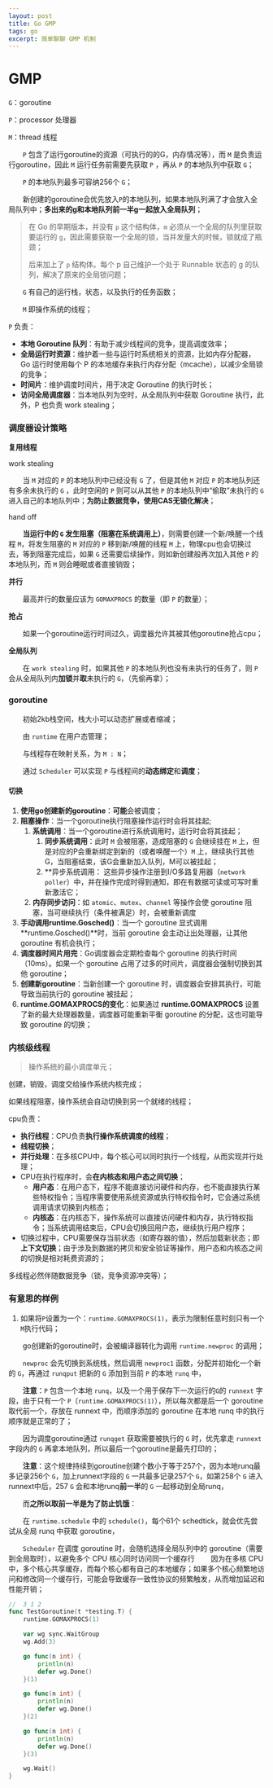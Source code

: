 ```yaml
---
layout: post
title: Go GMP
tags: go
excerpt: 简单聊聊 GMP 机制
---
```


# GMP
`G`：goroutine

`P`：processor 处理器

`M`：thread 线程

&emsp;&emsp;`P` 包含了运行goroutine的资源（可执行的的G，内存情况等），而 `M` 是负责运行goroutine，因此 `M` 运行任务前需要先获取 `P` ，再从 `P` 的本地队列中获取 `G`；

&emsp;&emsp;`P` 的本地队列最多可容纳256个 `G`；

&emsp;&emsp;新创建的goroutine会优先放入`P`的本地队列，如果本地队列满了才会放入全局队列中；**多出来的g和本地队列前一半g一起放入全局队列**；

> 在 Go 的早期版本，并没有 `p` 这个结构体，`m` 必须从一个全局的队列里获取要运行的 `g`，因此需要获取一个全局的锁，当并发量大的时候，锁就成了瓶颈；
>
> 后来加上了 `p` 结构体。每个 p 自己维护一个处于 Runnable 状态的 g 的队列，解决了原来的全局锁问题；
>



&emsp;&emsp;`G` 有自己的运行栈，状态，以及执行的任务函数；

&emsp;&emsp;`M` 即操作系统的线程；

`P` 负责：

+ **本地 Goroutine 队列**：有助于减少线程间的竞争，提高调度效率；
+ **全局运行时资源**：维护着一些与运行时系统相关的资源，比如内存分配器，Go 运行时使用每个 P 的本地缓存来执行内存分配（mcache），以减少全局锁的竞争；
+ **时间片**：维护调度时间片，用于决定 Goroutine 的执行时长；
+ **访问全局调度器**：当本地队列为空时，从全局队列中获取 Goroutine 执行，此外，P 也负责 work stealing；



### 调度器设计策略
**复用线程**

work stealing

&emsp;&emsp;当 `M` 对应的 `P` 的本地队列中已经没有 `G` 了，但是其他 `M` 对应 `P` 的本地队列还有多余未执行的 `G` ，此时空闲的 `P` 则可以从其他 `P` 的本地队列中“偷取”未执行的 `G` 进入自己的本地队列中；**为防止数据竞争，使用CAS无锁化解决**；

hand off

&emsp;&emsp;**当运行中的 `G` 发生阻塞（阻塞在系统调用上）**，则需要创建一个新/唤醒一个线程 `M`，将发生阻塞的 `M` 对应的 `P` 移到新/唤醒的线程 `M` 上，物理cpu也会切换过去，等到阻塞完成后，如果 `G` 还需要后续操作，则如新创建般再次加入其他 `P` 的本地队列，而 `M` 则会睡眠或者直接销毁；



**并行**

&emsp;&emsp;最高并行的数量应该为 `GOMAXPROCS` 的数量（即 `P` 的数量）；

**抢占**

&emsp;&emsp;如果一个goroutine运行时间过久，调度器允许其被其他goroutine抢占cpu；

**全局队列**

&emsp;&emsp;在 `work stealing` 时，如果其他 `P` 的本地队列也没有未执行的任务了，则 `P` 会从全局队列内**加锁**并**取**未执行的 `G`，（先偷再拿）；

### goroutine

&emsp;&emsp;初始2kb栈空间，栈大小可以动态扩展或者缩减；

&emsp;&emsp;由 `runtime` 在用户态管理；

&emsp;&emsp;与线程存在映射关系，为 `M : N`；

&emsp;&emsp;通过 `Scheduler` 可以实现 `P` 与线程间的**动态绑定**和**调度**；

#### 切换
1. **使用go创建新的goroutine**：**可能**会被调度；
2. **阻塞操作**：当一个goroutine执行阻塞操作运行时会将其挂起;
    1. **系统调用**：当一个goroutine进行系统调用时，运行时会将其挂起；
        1. **同步系统调用**：此时 `M` 会被阻塞，造成阻塞的 `G` 会继续挂在 `M` 上，但是对应的P会重新绑定到新的（或者唤醒一个）`M` 上，继续执行其他G，当阻塞结束，该G会重新加入队列，M可以被挂起；
        2. **异步系统调用： 这些异步操作注册到I/O多路复用器（`network poller`）中，并在操作完成时得到通知，即在有数据可读或可写时重新激活它；
    2. **内存同步访问**：如 `atomic`、`mutex`、`channel` 等操作会使 goroutine 阻塞，当可继续执行（条件被满足）时，会被重新调度
3. **手动调用runtime.Gosched()**：当一个 goroutine 显式调用**runtime.Gosched()**时，当前 goroutine 会主动让出处理器，让其他 goroutine 有机会执行；
4. **调度器时间片用完**：Go调度器会定期检查每个 goroutine 的执行时间（10ms）。如果一个 goroutine 占用了过多的时间片，调度器会强制切换到其他 goroutine；
5. **创建新goroutine**：当新创建一个 goroutine 时，调度器会安排其执行，可能导致当前执行的 goroutine 被挂起；
6. **runtime.GOMAXPROCS的变化**：如果通过 **runtime.GOMAXPROCS** 设置了新的最大处理器数量，调度器可能重新平衡 goroutine 的分配，这也可能导致 goroutine 的切换；

### 内核级线程
> 操作系统的最小调度单元；
>

创建，销毁，调度交给操作系统内核完成；

如果线程阻塞，操作系统会自动切换到另一个就绪的线程；

cpu负责：

+ **执行线程**：CPU负责**执行操作系统调度的线程**；
+ **线程切换**；
+ **并行处理**：在多核CPU中，每个核心可以同时执行一个线程，从而实现并行处理；
+ CPU在执行程序时，会**在内核态和用户态之间切换**；
    - **用户态**：在用户态下，程序不能直接访问硬件和内存，也不能直接执行某些特权指令；当程序需要使用系统资源或执行特权指令时，它会通过系统调用请求切换到内核态；
    - **内核态**：在内核态下，操作系统可以直接访问硬件和内存，执行特权指令；当系统调用结束后，CPU会切换回用户态，继续执行用户程序；
+ 切换过程中，CPU需要保存当前状态（如寄存器的值），然后加载新状态；即**上下文切换**；由于涉及到数据的拷贝和安全验证等操作，用户态和内核态之间的切换是相对耗费资源的；

多线程必然伴随数据竞争（锁，竞争资源冲突等）；


### 有意思的样例
1. 如果将`P`设置为一个：`runtime.GOMAXPROCS(1)`，表示为限制任意时刻只有一个`M`执行代码；

&emsp;&emsp;go创建新的goroutine时，会被编译器转化为调用 `runtime.newproc` 的调用；

&emsp;&emsp;`newproc` 会先切换到系统栈，然后调用 `newproc1` 函数，分配并初始化一个新的 `G`，再通过 `runqput` 把新的 `G` 添加到当前 `P` 的本地 `runq` 中，

&emsp;&emsp;**注意**：`P` 包含一个本地 `runq`，以及一个用于保存下一次运行的`G`的 `runnext` 字段，由于只有一个 `P`（`runtime.GOMAXPROCS(1)`），所以每次都是后一个 goroutine 取代前一个，存放在 runnext 中，而顺序添加的 goroutine 在本地 runq 中的执行顺序就是正常的了；

&emsp;&emsp;因为调度goroutine通过 `runqget` 获取需要被执行的 `G` 时，优先拿走 `runnext` 字段内的 `G` 再拿本地队列，所以最后一个goroutine是最先打印的；

&emsp;&emsp;**注意**：这个规律持续到goroutine创建个数小于等于257个，因为本地runq最多记录256个 `G`，加上runnext字段的 `G` 一共最多记录257个 `G`，如第258个 `G` 进入runnext中后，257 `G` 会和本地runq**前一半**的 `G` 一起移动到全局runq，

&emsp;&emsp;而**之所以取前一半是为了防止饥饿**：

&emsp;&emsp;在 `runtime.schedule` 中的 `schedule()`，每个61个 schedtick，就会优先尝试从全局 runq 中获取 goroutine，

&emsp;&emsp;`Scheduler` 在调度 goroutine 时，会随机选择全局队列中的 goroutine（需要到全局取时），以避免多个 CPU 核心同时访问同一个缓存行
&emsp;&emsp;因为在多核 CPU 中，多个核心共享缓存，而每个核心都有自己的本地缓存；如果多个核心频繁地访问和修改同一个缓存行，可能会导致缓存一致性协议的频繁触发，从而增加延迟和性能开销；

```go
//  3 1 2
func TestGoroutine(t *testing.T) {
    runtime.GOMAXPROCS(1)

    var wg sync.WaitGroup
    wg.Add(3)

    go func(n int) {
        println(n)
        defer wg.Done()
    }(1)

    go func(n int) {
        println(n)
        defer wg.Done()
    }(2)

    go func(n int) {
        println(n)
        defer wg.Done()
    }(3)

    wg.Wait()
}
```
